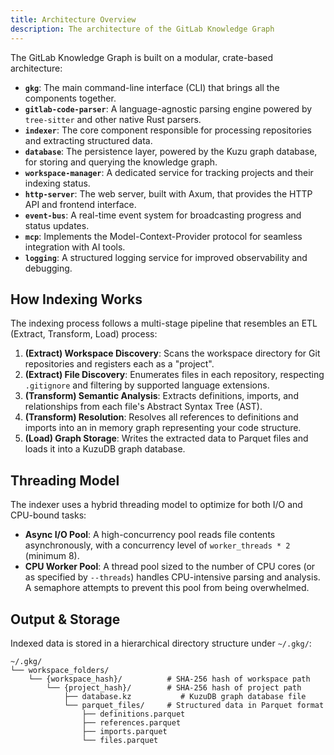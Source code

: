 ```yaml
---
title: Architecture Overview
description: The architecture of the GitLab Knowledge Graph
---
```


The GitLab Knowledge Graph is built on a modular, crate-based architecture:

- **`gkg`**: The main command-line interface (CLI) that brings all the components together.
- **`gitlab-code-parser`**: A language-agnostic parsing engine powered by `tree-sitter` and other native Rust parsers.
- **`indexer`**: The core component responsible for processing repositories and extracting structured data.
- **`database`**: The persistence layer, powered by the Kuzu graph database, for storing and querying the knowledge graph.
- **`workspace-manager`**: A dedicated service for tracking projects and their indexing status.
- **`http-server`**: The web server, built with Axum, that provides the HTTP API and frontend interface.
- **`event-bus`**: A real-time event system for broadcasting progress and status updates.
- **`mcp`**: Implements the Model-Context-Provider protocol for seamless integration with AI tools.
- **`logging`**: A structured logging service for improved observability and debugging.

## How Indexing Works

The indexing process follows a multi-stage pipeline that resembles an ETL (Extract, Transform, Load) process:

1.  **(Extract) Workspace Discovery**: Scans the workspace directory for Git repositories and registers each as a "project".
2.  **(Extract) File Discovery**: Enumerates files in each repository, respecting `.gitignore` and filtering by supported language extensions.
3.  **(Transform) Semantic Analysis**: Extracts definitions, imports, and relationships from each file's Abstract Syntax Tree (AST).
4.  **(Transform) Resolution**: Resolves all references to definitions and imports into an in memory graph representing your code structure.
5.  **(Load) Graph Storage**: Writes the extracted data to Parquet files and loads it into a KuzuDB graph database.

## Threading Model

The indexer uses a hybrid threading model to optimize for both I/O and CPU-bound tasks:

- **Async I/O Pool**: A high-concurrency pool reads file contents asynchronously, with a concurrency level of `worker_threads * 2` (minimum 8).
- **CPU Worker Pool**: A thread pool sized to the number of CPU cores (or as specified by `--threads`) handles CPU-intensive parsing and analysis. A semaphore attempts to prevent this pool from being overwhelmed.

## Output & Storage

Indexed data is stored in a hierarchical directory structure under `~/.gkg/`:

```
~/.gkg/
└── workspace_folders/
    └── {workspace_hash}/          # SHA-256 hash of workspace path
        └── {project_hash}/        # SHA-256 hash of project path
            ├── database.kz           # KuzuDB graph database file
            └── parquet_files/     # Structured data in Parquet format
                ├── definitions.parquet
                ├── references.parquet
                ├── imports.parquet
                └── files.parquet
```
